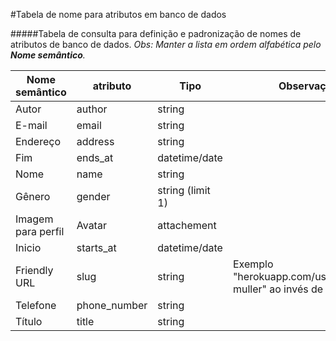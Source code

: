 #Tabela de nome para atributos em banco de dados

#####Tabela de consulta para definição e padronização de nomes de atributos de banco de dados.
*Obs: Manter a lista em ordem alfabética pelo **Nome semântico**.*

Nome semântico | atributo | Tipo | Observação
--- | --- | --- | ---
Autor | author | string |
E-mail | email | string |
Endereço | address | string |
Fim | ends_at | datetime/date |
Nome | name | string |
Gênero | gender | string (limit 1) |
Imagem para perfil | Avatar | attachement |
Inicio | starts_at | datetime/date |
Friendly URL | slug | string | Exemplo "herokuapp.com/users/patrick-muller" ao invés de /users/2"
Telefone | phone_number | string |
Título | title | string |
